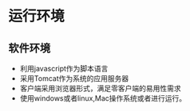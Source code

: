 # 运行环境
## 软件环境

- 利用javascript作为脚本语言
- 采用Tomcat作为系统的应用服务器  
- 客户端采用浏览器形式，满足零客户端的易用性需求  
- 使用windows或者linux,Mac操作系统或者进行运行。  
